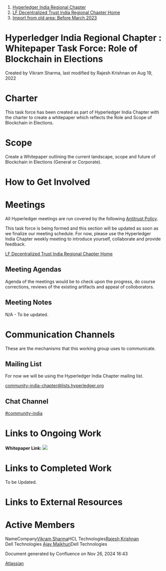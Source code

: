 1. [Hyperledger India Regional Chapter](index.html)
2. [LF Decentralized Trust India Regional Chapter Home](LF-Decentralized-Trust-India-Regional-Chapter-Home_19169282.html)
3. [Import from old area: Before March 2023](19169344.html)

# Hyperledger India Regional Chapter : Whitepaper Task Force: Role of Blockchain in Elections

Created by Vikram Sharma, last modified by Rajesh Krishnan on Aug 19, 2022

# **Charter**

This task force has been created as part of Hyperledger India Chapter with the charter to create a whitepaper which reflects the Role and Scope of Blockchain in Elections.

# **Scope**

Create a Whitepaper outlining the current landscape, scope and future of Blockchain in Elections (General or Corporate).

# **How to Get Involved**

# **Meetings**

All Hyperledger meetings are run covered by the following [Antitrust Policy](https://docs.google.com/presentation/d/1KGMALektapBdfUPcPR0jBhoKrzmToNE28n-Xs-1zMY0/edit?usp=sharing).

This task force is being formed and this section will be updated as soon as we finalize our meeting schedule. For now, please use the Hyperledger India Chapter weekly meeting to introduce yourself, collaborate and provide feedback.

[LF Decentralized Trust India Regional Chapter Home](LF-Decentralized-Trust-India-Regional-Chapter-Home_19169282.html)

## **Meeting Agendas**

Agenda of the meetings would be to check upon the progress, do course corrections, reviews of the existing artifacts and appeal of colloborators.

## **Meeting Notes**

N/A - To be updated.

# **Communication Channels**

These are the mechanisms that this working group uses to communicate.

## **Mailing List**

For now we will be using the Hyperledger India Chapter mailing list.

[community-india-chapter@lists.hyperledger.org](mailto:community-india-chapter@lists.hyperledger.org)

## **Chat Channel**

[#community-india](https://chat.hyperledger.org/channel/community-india)

# **Links to Ongoing Work**

#### Whitepaper Link: [![](plugins/servlet/confluence/placeholder/unknown-macro)](https://docs.google.com/document/d/1rUYM1YqoaldtFfzvQJ79y2GesswHb-Qc/view#heading=h.2et92p0)

# **Links to Completed Work**

To be Updated.

# **Links to External Resources**

# **Active Members**

  NameCompany[Vikram Sharma](https://lf-hyperledger.atlassian.net/wiki/people/712020:af0c3f29-e190-4dc2-9098-9266b1dc0dab?ref=confluence)HCL Technologies[Rajesh Krishnan](https://lf-hyperledger.atlassian.net/wiki/people/712020:edfbbf83-28be-4c2e-8863-7b0570fb781e?ref=confluence)  
Dell Technologies [Ajay Maikhuri](https://lf-hyperledger.atlassian.net/wiki/people/712020:e5fc3212-06f5-4d5f-b1ee-3fe5f4ebea98?ref=confluence)Dell Technologies

Document generated by Confluence on Nov 26, 2024 16:43

[Atlassian](http://www.atlassian.com/)
